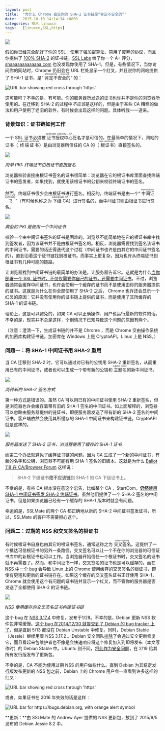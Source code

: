 ```yaml
---
layout: post
title:	"为什么 Chrome 会说你的 SHA-2 证书链是“肯定不安全的”"
date:	2015-10-10 14:14:34 +0800 
categories:	技术 linuxcn 
tags:	[linuxcn,SSL,https]
---
```



![](/Asserts/Images/album/201510/10/141423r5q1fzfkyfr8xxkk.png)


假如你已经完全配好了你的 SSL：使用了强加密算法、禁用了废弃的协议，而且你提供了 [100% SHA-2](http://googleonlinesecurity.blogspot.com/2014/09/gradually-sunsetting-sha-1.html) 的证书链。[SSL Labs](https://www.ssllabs.com/) 给了你一个 A+ 评分，[shaaaaaaaaaaaaa.com](https://shaaaaaaaaaaaaa.com/) 也没发现你使用了 SHA-1。但是，有些情况下，当你访问你的网站时，Chrome 仍旧会在 URL 栏处显示一个红叉，并且说你的网站提供了 SHA-1 证书，是“<ruby> 肯定不安全的 <rp>  （ </rp> <rt>  affirmatively insecure </rt> <rp>  ） </rp></ruby>” 的：


![URL bar showing red cross through 'https'](/Asserts/Images/album/201510/10/141438xpfv69d65fxl7cfl.png)


这可能吗？不幸的是，有可能。你的服务器所发送的证书也许并不是你的浏览器所使用的。在迁移到 SHA-2 的过程中*不应该*是这样的，但是由于某些 CA 糟糕的做法和用户使用了老旧的软件，有时候会出现这样的问题。具体听我一一道来。


### 背景知识：证书链如何工作


一个 SSL 证书必须被<ruby> 证书授权中心 <rp>  （ </rp> <rt>  certificate authority，CA </rt> <rp>  ） </rp></ruby>签名才是可信的。在最简单的情况下，网站的证书（<ruby> 终端证书 <rp>  （ </rp> <rt>  end-entity certificate </rt> <rp>  ） </rp></ruby>）是由浏览器所信任的 CA 的（<ruby> 根证书 <rp>  （ </rp> <rt>  root certificate </rt> <rp>  ） </rp></ruby>）直接签名的。


![](/Asserts/Images/album/201510/10/114416tcjicunz1vnncfjc.png)


*简单 PKI: 终端证书由根证书直接签名*


浏览器校验直接由根证书签名的证书很简单：浏览器在它的根证书库里面查找终端证书的签发者，如果找到，就使用该根证书的公钥来校验终端证书的签名。


然而，终端证书很少会由根证书进行签名。相反的，终端证书是由一个“<ruby> 中间证书 <rp>  （ </rp> <rt>  intermediate certificate </rt> <rp>  ） </rp></ruby>”（有时候也称之为<ruby> 下级 CA <rp>  （ </rp> <rt>  subordinate CA </rt> <rp>  ） </rp></ruby>）进行签名的，而中间证书则由根证书进行签名。


![](/Asserts/Images/album/201510/10/123450hrr1wg8h2dizzdcp.png)


*典型的 PKI 是使用一个中间证书*


校验一个由中间证书签名的证书是困难的。浏览器不能简单地在它的根证书库中找到签发者，因为该证书并不是由根证书签名的。相反，浏览器需要找到签名该证书的中间证书，需要的话还得迭代这个过程（中间证书也许是由其它的中间证书签名的），直到沿着这个证书链找到根证书。而事实上更复杂，因为也许从终端证书到根证书有几种可能的链路。


让浏览器找到中间证书链的最简单的办法是，让服务器告诉它。这就是为什么[当你部署一个 SSL 证书时，不仅仅需要你自己的证书，还需要中间证书](https://whatsmychaincert.com/)。不过，浏览器通常会缓存中间证书，也许会使用一个缓存的证书而不是使用由你的服务器提供的证书。这就是为什么在你全部使用了 SHA-2 之后， Chrome 也许还会显示一个红叉的原因：它并没有使用你的证书链上提供的证书，而是使用了其所缓存的 SHA-1 的证书链。 


理论上，这是可以避免的，如果 CA 可以正确操作、用户也运行最新的软件的话。不幸的是，现实并不总是这样，个别情况下已知导致这个问题的原因有两个。


（注意：澄清一下，生成证书链的并不是 Chrome ，而是 Chrome 交由操作系统的加密库构建证书链。加密库在 Windows 上是 CryptoAPI，Linux 上是 NSS。）


### 问题一：将 SHA-1 中间证书用 SHA-2 重用


当 CA 迁移到 SHA-2 时，它可以通过对已有的公钥用 SHA-2 重新签名，从而重用已有的中间证书，或者也可以生成一个带有新的公钥和<ruby> 主题名 <rp>  （ </rp> <rt>  subject name </rt> <rp>  ） </rp></ruby>的新中间证书。


![](/Asserts/Images/album/201510/10/125741pnne33nnv663goge.png)


*两种新的 SHA-2 签名方式*


第一种方式是错误的。虽然 CA 可以用已有的中间证书使用 SHA-2 重新签名，但是浏览器也许会缓存着带有旧的 SHA-1 签名的中间证书。如上面解释的，浏览器可以忽略由服务器提供的链证书，即便服务器发送了带有新的 SHA-2 签名的中间证书，客户端依然会使用其所缓存的 SHA-1 中间证书来构建证书链。CryptoAPI 就是这样的。


![](/Asserts/Images/album/201510/10/130338ufooj8o1q4jj14ot.png)


*服务器发送了 SHA-2 证书，浏览器使用了缓存的 SHA-1 证书*


而第二个办法就避免了缓存证书链的问题。因为 CA 生成了一个新的中间证书，有新的名字和公钥，浏览器不可能有用 SHA-1 签名的旧版本。这就是为什么 [Ballot 118 在 CA/Browser Forum](https://cabforum.org/2014/10/16/ballot-118-sha-1-sunset/) 这样说：



> 
> SHA-2 下级证书**绝不应该链**到 SHA-1 的 CA 下级证书上。
> 
> 
> 


不幸的是，有些 CA 根本没在意这个忠告，比如某个 CA ，StartCom，[**仍然**使用 SHA-1 中间证书签发 SHA-2 终端证书](https://forum.startcom.org/viewtopic.php?f=15&t=15929&st=0&sk=t&sd=a)。虽然他们提供了一个 SHA-2 签名的中间证书，但是如果浏览器已经有一个缓存的 SHA-1 版本时就会有问题。


幸运的是，SSLMate 的两个 CA 都正确地从新的 SHA-2 中间证书签发证书，所以，SSLMate 的客户不需要担心这个。


### 问题二：过期的 NSS 和交叉签名的根证书


有时候根证书自身也由其它的根证书签名，通常这称之为<ruby> 交叉签名 <rp>  （ </rp> <rt>  cross-signing </rt> <rp>  ） </rp></ruby>。这提供了一个抵达可信根证书的另外一条路径，交叉签名可以让一个不在你的浏览器的可信证书库中的新根证书也可以工作。当浏览器开始信任一个根证书时，交叉签名的证书就不再需要了。然而，和中间证书一样，交叉签名的证书也是可以缓存的，而在 [NSS 中一个 bug](https://bugzilla.mozilla.org/show_bug.cgi?id=1112461) 会导致 Linux 上的 Chrome 使用缓存的交叉签名的根证书，即使有更短和更新的证书链存在。如果这个缓存的交叉签名证书正好使用 SHA-1，Chrome 就会使用这个有问题的证书链并显示一个红叉，而不管你的服务器是否发送了全都使用 SHA-2 的证书链。


![](/Asserts/Images/album/201510/10/132911ly0nc0nsognjv90c.png)


*NSS 使用缓存的交叉签名证书构建证书链*


这个 bug 在 [NSS 3.17.4](https://developer.mozilla.org/en-US/docs/Mozilla/Projects/NSS/NSS_3.17.4_release_notes) 中修复，发布于1/28。不幸的是，Debian 更新 NSS 软件包非常缓慢。[这个 bug 在2014/12/30 就提交到了 Debian 的 bug tracker 上了](https://bugs.debian.org/cgi-bin/bugreport.cgi?bug=774195)，但是直到 5/13 都没在 Debian Unstable 中修复。同时，Debian Stable （Jessie）继续用着 NSS 3.17.2 。Debian 安全团队[排除](https://bugs.debian.org/cgi-bin/bugreport.cgi?bug=774195#51)了会通过安全更新修复它，而且看起来包维护者也不像是会快速响应将这个修复加入到即将发布（本文写作时）的 Debian Stable 中。Ubuntu 则不同，[将此作为安全问题](https://bugs.launchpad.net/ubuntu/+source/nss/+bug/1423031)，在 2/19 给其所有发行版发布了更新包。


不幸的是，CA 不能为使用过期 NSS 的用户做些什么。直到 Debian 为其稳定发行版发布更新的 NSS 包之前，Debian 上的 Chrome 用户会一直看到许多这样的红叉：


![URL bar showing red cross through 'https'](/Asserts/Images/album/201510/10/141438xpfv69d65fxl7cfl.png)


或者，如果证书在 2016 年失效的话是这样：


![URL bar for https://bugs.debian.org, with orange alert symbol](/Asserts/Images/album/201510/10/141438xs4sgac4sck9zn99.png)


**更新：**由 SSLMate 的 Andrew Ayer 提供的 NSS 更新包，放到了 2015/9/5 发布的 Debian Jessie 8.2 中。

